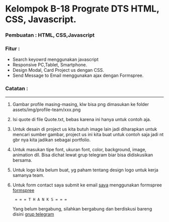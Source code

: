 # Kelompok B-18 Prograte DTS HTML, CSS,  Javascript.

### Pembuatan : HTML, CSS,Javascript

### Fitur :
* Search keyowrd menggunakan javascript
* Responsive PC,Tablet, Smartphone.
* Design Modal, Card Project us dengan CSS.
* Send Message to Email menggunakan ajax dengan Formspree.

### Catatan :

***

1. Gambar profile masing-masing, klw bisa png dimasukan ke folder assets/img/profile-team/xxx.png

2. Isi quote di file Quote.txt, bebas karena ini hanya untuk contoh aja.

3. Untuk desain di project us kita butuh image lain jadi diharapkan untuk mencari sumber gambar, project us ini kita buat
   untuk contoh saja jadi nt gbr nya kita jadikan sebagai portfolio.

4. Untuk masukan tipe font, ukuran font, color, background, image, animation dll.
   Bisa dichat lewat grup telegram biar bisa didiskusikan bersama.

5. Untuk logo kita belum buat, yg paham tentang design logo untuk kerja samanya team.

6. Untuk form contact saya submit ke email [saya](https://mail.google.com/mail/u/0/#inbox?compose=CllgCJfqbppRwtWWMnpMHBXgxFFLDQHgTxwZTNnVkzPwtmwrWNjXDfwkpCWNkHNcJBjGPJGlmvq) menggunakan formspree [formspree](https://formspree.io/) 


		= = = T H A N K S = = =

	Yang belum bergabung, silahkan bergabung dan berdiskusi bareng 
	disini [grup telegram](https://t.me/joinchat/JVLEpkzx2nNKGDSClVtpkA) 
